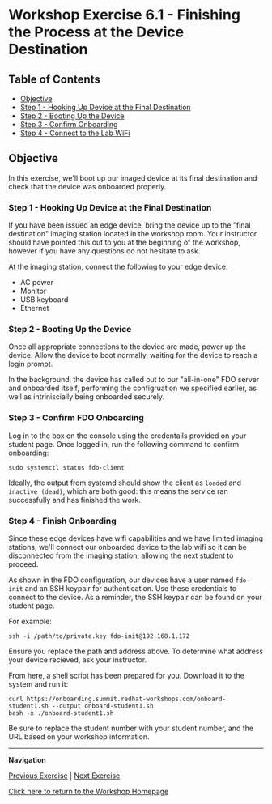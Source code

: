 # Workshop Exercise 6.1 - Finishing the Process at the Device Destination

## Table of Contents

* [Objective](#objective)
* [Step 1 - Hooking Up Device at the Final Destination](#step-1---hooking-up-device-at-the-final-destination)
* [Step 2 - Booting Up the Device](#step-2---booting-up-the-device)
* [Step 3 - Confirm Onboarding](#step-3---confirm-onboarding)
* [Step 4 - Connect to the Lab WiFi](#step-4---connect-to-the-lab-wifi)

## Objective

In this exercise, we'll boot up our imaged device at its final destination and check that the device was onboarded properly.

### Step 1 - Hooking Up Device at the Final Destination

If you have been issued an edge device, bring the device up to the "final destination" imaging station located in the workshop room. Your instructor should have pointed this out to you at the beginning of the workshop, however if you have any questions do not hesitate to ask.

At the imaging station, connect the following to your edge device:
- AC power
- Monitor
- USB keyboard
- Ethernet

### Step 2 - Booting Up the Device

Once all appropriate connections to the device are made, power up the device. Allow the device to boot normally, waiting for the device to reach a login prompt.

In the background, the device has called out to our "all-in-one" FDO server and onboarded itself, performing the configruation we specified earlier, as well as intriniscially being onboarded securely.

### Step 3 - Confirm FDO Onboarding

Log in to the box on the console using the credentails provided on your student page. Once logged in, run the following command to confirm onboarding:
```
sudo systemctl status fdo-client
```

Ideally, the output from systemd should show the client as `loaded` and `inactive (dead)`, which are both good: this means the service ran successfully and has finished the work.

### Step 4 - Finish Onboarding

Since these edge devices have wifi capabilities and we have limited imaging stations, we'll connect our onboarded device to the lab wifi so it can be disconnected from the imaging station, allowing the next student to proceed.

As shown in the FDO configuration, our devices have a user named `fdo-init` and an SSH keypair for authentication. Use these credentials to connect to the device. As a reminder, the SSH keypair can be found on your student page.

For example:
```
ssh -i /path/to/private.key fdo-init@192.168.1.172
```

Ensure you replace the path and address above. To determine what address your device recieved, ask your instructor.

From here, a shell script has been prepared for you. Download it to the system and run it:
```
curl https://onboarding.summit.redhat-workshops.com/onboard-student1.sh --output onboard-student1.sh
bash -x ./onboard-student1.sh
```

Be sure to replace the student number with your student number, and the URL based on your workshop information.

---
**Navigation**

[Previous Exercise](../5.1-device-manufacturer-image) | [Next Exercise](../6.2-inventory-and-host)

[Click here to return to the Workshop Homepage](../README.md)
